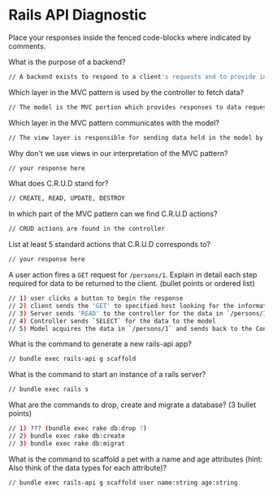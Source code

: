 # Rails API Diagnostic

Place your responses inside the fenced code-blocks where indicated by comments.

What is the purpose of a backend?

```bash
// A backend exists to respond to a client's requests and to provide information .
```

Which layer in the MVC pattern is used by the controller to fetch data?

```bash
// The model is the MVC portion which provides responses to data requests.
```

Which layer in the MVC pattern communicates with the model?

```bash
// The view layer is responsible for sending data held in the model by the controller in response to a request.
```

Why don't we use views in our interpretation of the MVC pattern?

```bash
// your response here
```

What does C.R.U.D stand for?

```bash
// CREATE, READ, UPDATE, DESTROY
```

In which part of the MVC pattern can we find C.R.U.D actions?

```bash
// CRUD actions are found in the controller
```

List at least 5 standard actions that C.R.U.D corresponds to?

```bash
// your response here
```

A user action fires a `GET` request for `/persons/1`. Explain in detail each step
required for data to be returned to the client. (bullet points or ordered list)

```bash
// 1) user clicks a button to begin the response
// 2) client sends the 'GET' to specified host looking for the information in `/persons/1`
// 3) Server sends 'READ' to the controller for the data in `/persons/1`
// 4) Controller sends `SELECT` for the data to the model
// 5) Model acquires the data in `/persons/1` and sends back to the Controller
```

What is the command to generate a new rails-api app?

```bash
// bundle exec rails-api g scaffold
```

What is the command to start an instance of a rails server?

```bash
// bundle exec rails s
```

What are the commands to drop, create and migrate a database? (3 bullet points)

```bash
// 1) ??? (bundle exec rake db:drop ?)
// 2) bundle exec rake db:create
// 3) bundle exec rake db:migrat
```

What is the command to scaffold a pet with a name and age attributes (hint:
Also think of the data types for each attribute)?

```bash
// bundle exec rails-api g scaffold user name:string age:string

```
